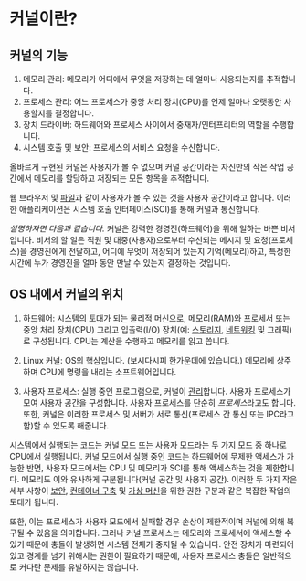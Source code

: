 # 커널이란?

## 커널의 기능

1. 메모리 관리: 메모리가 어디에서 무엇을 저장하는 데 얼마나 사용되는지를 추적합니다.
2. 프로세스 관리: 어느 프로세스가 중앙 처리 장치(CPU)를 언제 얼마나 오랫동안 사용할지를 결정합니다.
3. 장치 드라이버: 하드웨어와 프로세스 사이에서 중재자/인터프리터의 역할을 수행합니다.
4. 시스템 호출 및 보안: 프로세스의 서비스 요청을 수신합니다.

올바르게 구현된 커널은 사용자가 볼 수 없으며 커널 공간이라는 자신만의 작은 작업 공간에서 메모리를 할당하고 저장되는 모든 항목을 추적합니다.

웹 브라우저 및 [파일](https://www.redhat.com/ko/topics/data-storage/file-block-object-storage)과 같이 사용자가 볼 수 있는 것을 사용자 공간이라고 합니다. 이러한 애플리케이션은 시스템 호출 인터페이스(SCI)를 통해 커널과 통신합니다.

*설명하자면 다음과 같습니다.* 커널은 강력한 경영진(하드웨어)을 위해 일하는 바쁜 비서입니다. 비서의 할 일은 직원 및 대중(사용자)으로부터 수신되는 메시지 및 요청(프로세스)을 경영진에게 전달하고, 어디에 무엇이 저장되어 있는지 기억(메모리)하고, 특정한 시간에 누가 경영진을 얼마 동안 만날 수 있는지 결정하는 것입니다.

## OS 내에서 커널의 위치

1. 하드웨어: 시스템의 토대가 되는 물리적 머신으로, 메모리(RAM)와 프로세서 또는 중앙 처리 장치(CPU) 그리고 입출력(I/O) 장치(예: [스토리지](https://www.redhat.com/ko/topics/data-storage), [네트워킹](https://www.redhat.com/ko/topics/hyperconverged-infrastructure/what-is-software-defined-networking) 및 그래픽)로 구성됩니다. CPU는 계산을 수행하고 메모리를 읽고 씁니다.


2. Linux 커널: OS의 핵심입니다. (보시다시피 한가운데에 있습니다.) 메모리에 상주하며 CPU에 명령을 내리는 소프트웨어입니다.


3. 사용자 프로세스: 실행 중인 프로그램으로, 커널이 [관리](https://www.redhat.com/ko/topics/management)합니다. 사용자 프로세스가 모여 사용자 공간을 구성합니다. 사용자 프로세스를 단순히 *프로세스*라고도 합니다. 또한, 커널은 이러한 프로세스 및 서버가 서로 통신(프로세스 간 통신 또는 IPC라고 함)할 수 있도록 해줍니다.

시스템에서 실행되는 코드는 커널 모드 또는 사용자 모드라는 두 가지 모드 중 하나로 CPU에서 실행됩니다. 커널 모드에서 실행 중인 코드는 하드웨어에 무제한 액세스가 가능한 반면, 사용자 모드에서는 CPU 및 메모리가 SCI를 통해 액세스하는 것을 제한합니다. 메모리도 이와 유사하게 구분됩니다(커널 공간 및 사용자 공간). 이러한 두 가지 작은 세부 사항이 [보안](https://www.redhat.com/ko/topics/security), [컨테이너 구축](https://www.redhat.com/ko/topics/containers) 및 [가상 머신](https://www.redhat.com/ko/topics/virtualization/what-is-a-virtual-machine)을 위한 권한 구분과 같은 복잡한 작업의 토대가 됩니다.

또한, 이는 프로세스가 사용자 모드에서 실패할 경우 손상이 제한적이며 커널에 의해 복구될 수 있음을 의미합니다. 그러나 커널 프로세스는 메모리와 프로세서에 액세스할 수 있기 때문에 충돌이 발생하면 시스템 전체가 중지될 수 있습니다. 안전 장치가 마련되어 있고 경계를 넘기 위해서는 권한이 필요하기 때문에, 사용자 프로세스 충돌은 일반적으로 커다란 문제를 유발하지는 않습니다.  